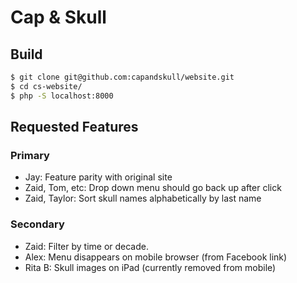 # Cap & Skull

## Build

```bash
$ git clone git@github.com:capandskull/website.git
$ cd cs-website/
$ php -S localhost:8000
```

## Requested Features

### Primary
- Jay: Feature parity with original site
- Zaid, Tom, etc: Drop down menu should go back up after click
- Zaid, Taylor: Sort skull names alphabetically by last name

### Secondary
- Zaid: Filter by time or decade.
- Alex: Menu disappears on mobile browser (from Facebook link) 
- Rita B: Skull images on iPad (currently removed from mobile)
